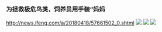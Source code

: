 ### 为拯救极危鸟类，饲养员用手装“妈妈
http://news.ifeng.com/a/20180418/57661502_0.shtml
![](http://d.ifengimg.com/mw978_mh598/p2.ifengimg.com/cmpp/2018/04/18/08/31e10126-8437-4391-af21-0255aac0a08a_size42_w1024_h683.jpg)
![](http://d.ifengimg.com/mw978_mh598/p2.ifengimg.com/cmpp/2018/04/18/08/708f71c7-3eb2-4176-9361-2981d8fd3374_size63_w1024_h683.jpg)
![](http://d.ifengimg.com/mw978_mh598/p2.ifengimg.com/cmpp/2018/04/18/08/98f8391f-a432-4c8f-90af-134503b35d39_size81_w1024_h683.jpg)